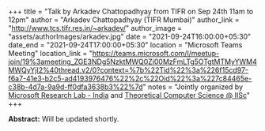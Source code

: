 +++
title = "Talk by Arkadev Chattopadhyay from TIFR on Sep 24th 11am to 12pm"
author = "Arkadev Chattopadhyay (TIFR Mumbai)"
author_link = "http://www.tcs.tifr.res.in/~arkadev/"
author_image = "assets/authorImages/arkadev.jpg"
date = "2021-09-24T16:00:00+05:30"
date_end = "2021-09-24T17:00:00+05:30"
location = "Microsoft Teams Meeting"
location_link = "https://teams.microsoft.com/l/meetup-join/19%3ameeting_ZGE3NDg5NzktMWQ0Zi00MzFmLTg5OTgtMTMyYWM4MWQyYjI2%40thread.v2/0?context=%7b%22Tid%22%3a%226f15cd97-f6a7-41e3-b2c5-ad4193976476%22%2c%22Oid%22%3a%227c84465e-c38b-4d7a-9a9d-ff0dfa3638b3%22%7d"
notes = "Jointly organized by <a href = "https://www.microsoft.com/en-us/research/lab/microsoft-research-india/" target= "_blank">Microsoft Research Lab - India</a> and <a href='https://www.csa.iisc.ac.in/theoretical-computer-science/' target= "_blank">Theoretical Computer Science @ IISc</a>"
+++

<b>Abstract:</b> Will be updated shortly.
